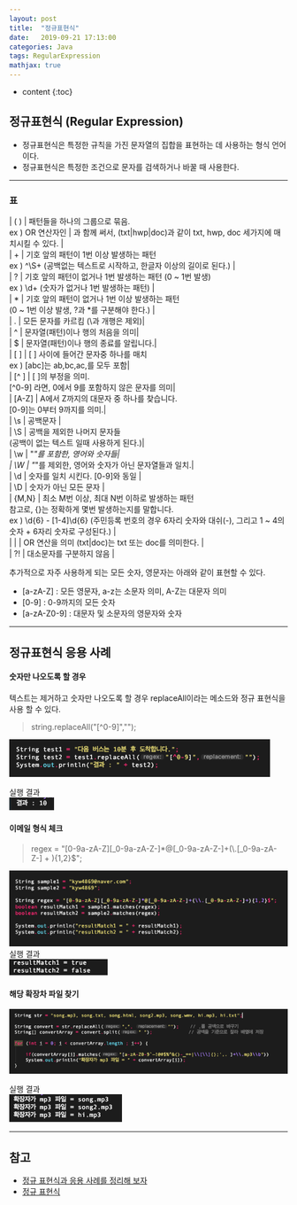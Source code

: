 ```yaml
---
layout: post
title:  "정규표현식"
date:   2019-09-21 17:13:00
categories: Java
tags: RegularExpression
mathjax: true
---
```


* content
{:toc}

## 정규표현식 (Regular Expression)
- 정규표현식은 특정한 규칙을 가진 문자열의 집합을 표현하는 데 사용하는 형식 언어이다.
- 정규표현식은 특정한 조건으로 문자를 검색하거나 바꿀 때 사용한다.  






---
### 표

| ( ) | 패턴들을 하나의 그룹으로 묶음. <br> ex ) OR 연산자인 \| 과 함께 써서, (txt\|hwp\|doc)과 같이 txt, hwp, doc 세가지에 매치시킬 수 있다.   |  
| + | 기호 앞의 패턴이 1번 이상 발생하는 패턴 <br> ex ) ^\S+ (공백없는 텍스트로 시작하고, 한글자 이상의 길이로 된다.) |  
| ? | 기호 앞의 패턴이 없거나 1번 발생하는 패턴 (0 ~ 1번 발생) <br> ex ) \d+ (숫자가 없거나 1번 발생하는 패턴) |  
| * | 기호 앞의 패턴이 없거나 1번 이상 발생하는 패턴 <br> (0 ~ 1번 이상 발생, ?과 *를 구분해야 한다.) |  
| . | 모든 문자를 카르킴 (\과 개행은 제외)|  
| ^ | 문자열(패턴)이나 행의 처음을 의미|  
| $ | 문자열(패턴)이나 행의 종료를 알립니다.|  
| [ ] | [ ] 사이에 들어간 문자중 하나를 매치 <br> ex ) [abc]는 ab,bc,ac,를 모두 포함|  
| [^ ] | [ ]의 부정을 의미. <br> [^0-9] 라면, 0에서 9를 포함하지 않은 문자를 의미|  
| [A-Z] | A에서 Z까지의 대문자 중 하나를 찾습니다. <br> [0-9]는 0부터 9까지를 의미.|  
| \s | 공백문자 |  
| \S | 공백을 제외한 나머지 문자들 <br> (공백이 없는 텍스트 일때 사용하게 된다.)|  
| \w | "_"를 포함한, 영어와 숫자들|  
| \W | "_"를 제외한, 영어와 숫자가 아닌 문자열들과 일치.|  
| \d | 숫자를 일치 시킨다. [0-9]와 동일 |  
| \D | 숫자가 아닌 모든 문자 |  
| {M,N} | 최소 M번 이상, 최대 N번 이하로 발생하는 패턴 <br> 참고로, {}는 정확하게 몇번 발생하는지를 말합니다. <br> ex ) \d{6} \- [1-4]\d{6} (주민등록 번호의 경우 6자리 숫자와 대쉬(-), 그리고 1 ~ 4의 숫자 + 6자리 숫자로 구성된다.) |  
| \| | OR 연산을 의미 (txt\|doc)는 txt 또는 doc를 의미한다. |  
| ?! | 대소문자를 구분하지 않음 |  

추가적으로 자주 사용하게 되는 모든 숫자, 영문자는 아래와 같이 표현할 수 있다.
- [a-zA-Z] : 모든 영문자, a-z는 소문자 의미, A-Z는 대문자 의미
- [0-9] : 0-9까지의 모든 숫자
- [a-zA-Z0-9] : 대문자 및 소문자의 영문자와 숫자


---
## 정규표현식 응용 사례
#### 숫자만 나오도록 할 경우
텍스트는 제거하고 숫자만 나오도록 할 경우 replaceAll이라는 메소드와 정규 표현식을 사용 할 수 있다.
> string.replaceAll("[^0-9]","");

![trace](/img/regular1.png)

실행 결과  
![trace](/img/regular2.png)

#### 이메일 형식 체크
> regex = "[0-9a-zA-Z][_0-9a-zA-Z-]*@[_0-9a-zA-Z-]+(\\.[_0-9a-zA-Z-] + ){1,2}$";

![trace](/img/regular3.png)  
실행 결과  
![trace](/img/regular4.png)

#### 해당 확장차 파일 찾기
![trace](/img/regular5.png)

실행 결과  
![trace](/img/regular6.png)


---
## 참고  

* [정규 표현식과  응용 사례를 정리해 보자](https://developer88.tistory.com/89?category=219608)  
* [정규 표현식](https://developer88.tistory.com/89?category=219608)  
